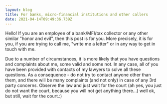 ```yaml
---
layout: blog
title: For banks, micro-financial institutions and other callers
date: 2021-04-14T09:49:36.739Z
---
```

Hello! If you are an employee of a bank/MFI/tax collector or any other similar "honor and evil", then this post is for you. More precisely, it is for you, if you are trying to call me, "write me a letter" or in any way to get in touch with me.

Due to a number of circumstances, it is more likely that you have questions and complaints about me, some valid and some not. In any case, all of you have been provided with contacts of my lawyers to solve all these questions. As a consequence - do not try to contact anyone other than them, and there will be many complaints (and not only) in case of any 3rd party concerns. Observe the law and just wait for the court (ah yes, you just do not want the court, because you will not get anything there...) well ok, but still, wait for the court.:)